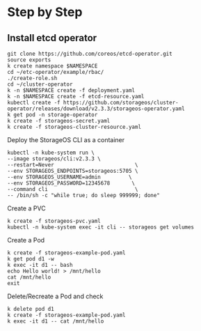 # Step by Step

## Install etcd operator
```shell
git clone https://github.com/coreos/etcd-operator.git
source exports
k create namespace $NAMESPACE
cd ~/etc-operator/example/rbac/
./create-role.sh
cd ~/cluster-operator
k -n $NAMESPACE create -f deployment.yaml
k -n $NAMESPACE create -f etcd-resource.yaml
kubectl create -f https://github.com/storageos/cluster-operator/releases/download/v2.3.3/storageos-operator.yaml
k get pod -n storage-operator
k create -f storageos-secret.yaml
k create -f storageos-cluster-resource.yaml
```
Deploy the StorageOS CLI as a container
```shell
kubectl -n kube-system run \
--image storageos/cli:v2.3.3 \
--restart=Never                          \
--env STORAGEOS_ENDPOINTS=storageos:5705 \
--env STORAGEOS_USERNAME=admin         \
--env STORAGEOS_PASSWORD=12345678       \
--command cli                            \
-- /bin/sh -c "while true; do sleep 999999; done"
```


Create a PVC
```shell
k create -f storageos-pvc.yaml
kubectl -n kube-system exec -it cli -- storageos get volumes
```

Create a Pod
```shell
k create -f storageos-example-pod.yaml
k get pod d1 -w
k exec -it d1 -- bash
echo Hello world! > /mnt/hello
cat /mnt/hello
exit
```
Delete/Recreate a Pod and check 
```shell
k delete pod d1
k create -f storageos-example-pod.yaml
k exec -it d1 -- cat /mnt/hello
```

